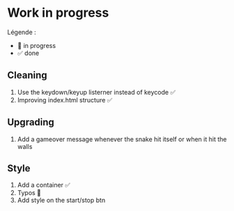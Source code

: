 # Work in progress

Légende :

- 🚀  in progress
- ✅  done  

## Cleaning  

1. Use the keydown/keyup listerner instead of keycode ✅  
2. Improving index.html structure ✅

## Upgrading

1. Add a gameover message whenever the snake hit itself or when it hit the walls  

## Style  

1. Add a container ✅
2. Typos 🚀
3. Add style on  the start/stop btn  
